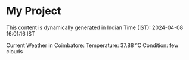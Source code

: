 # My Project

This content is dynamically generated in Indian Time (IST): 2024-04-08 16:01:16 IST


Current Weather in Coimbatore:
Temperature: 37.88 °C
Condition: few clouds
